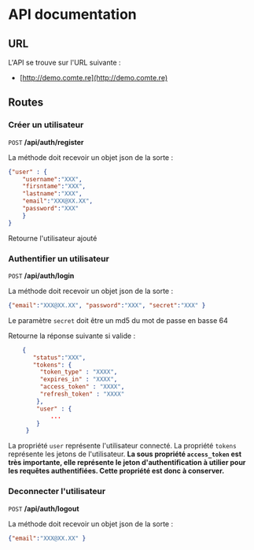 # API documentation

## URL

L'API se trouve sur l'URL suivante :

- [http://demo.comte.re](http://demo.comte.re)


## Routes

### Créer un utilisateur

`POST` **/api/auth/register**

La méthode doit recevoir un objet json de la sorte :
```json
{"user" : {
    "username":"XXX",
    "firsntame":"XXX",
    "lastname":"XXX",
    "email":"XXX@XX.XX",
    "password":"XXX"  
    }
}
```
Retourne l'utilisateur ajouté

### Authentifier un utilisateur

`POST` **/api/auth/login**

La méthode doit recevoir un objet json de la sorte :
```json
{"email":"XXX@XX.XX", "password":"XXX", "secret":"XXX" }
```
Le paramètre `secret` doit être un md5 du mot de passe en basse 64

Retourne la réponse suivante si valide :
```json
    {
       "status":"XXX",
       "tokens": {
         "token_type" : "XXXX",
         "expires_in" : "XXXX",
         "access_token" : "XXXX",
         "refresh_token" : "XXXX"
        },
        "user" : {
            ...
        }
     }
```
La propriété `user` représente l'utilisateur connecté.
La propriété `tokens` représente les jetons de l'utilisateur.
**La sous propriété `access_token` est très importante, elle représente le jeton d'authentification à utilier pour les requêtes authentifiées.
Cette propriété est donc à conserver.**

### Deconnecter l'utilisateur

`POST` **/api/auth/logout**

La méthode doit recevoir un objet json de la sorte :
```json
{"email":"XXX@XX.XX" }
```

